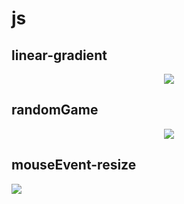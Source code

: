 # js


## linear-gradient

<p align="center">
  <img src="https://user-images.githubusercontent.com/111720411/205493366-85170028-6d1c-44ae-a26c-2c70c73c5537.gif">
</p>


## randomGame

<p align="center">
  <img src="https://user-images.githubusercontent.com/111720411/209338486-5bcdfd94-d99b-4df5-9f67-6c8dd3b50e30.gif">
   </p>


## mouseEvent-resize

<p alingn="center">
  <img src="https://user-images.githubusercontent.com/111720411/204200953-8305692d-ec20-46c4-8de9-3562cabbd774.gif">
  </p>





















